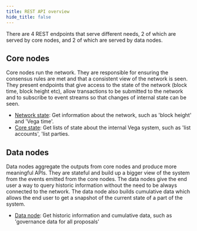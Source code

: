 ```yaml
---
title: REST API overview
hide_title: false
---
```


There are 4 REST endpoints that serve different needs, 2 of which are served by core nodes, and 2 of which are served by data nodes.

## Core nodes
Core nodes run the network. They are responsible for ensuring the consensus rules are met and that a consistent view of the network is seen. They present endpoints that give access to the state of the network (block time, block height etc), allow transactions to be submitted to the network and to subscribe to event streams so that changes of internal state can be seen.

* [Network state](./core/core): Get information about the network, such as 'block height' and 'Vega time'. 
* [Core state](./core/state): Get lists of state about the internal Vega system, such as 'list accounts', 'list parties. 

## Data nodes
Data nodes aggregate the outputs from core nodes and produce more meaningful APIs. They are stateful and build up a bigger view of the system from the events emitted from the core nodes. The data nodes give the end user a way to query historic information without the need to be always connected to the network. The data node also builds cumulative data which allows the end user to get a snapshot of the current state of a part of the system.

* [Data node](./data-node/data): Get historic information and cumulative data, such as 'governance data for all proposals'